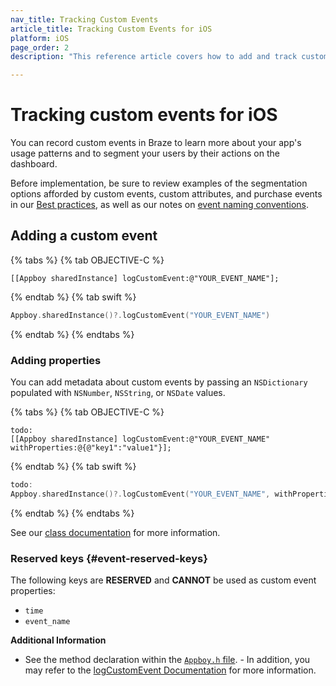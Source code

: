 ```yaml
---
nav_title: Tracking Custom Events
article_title: Tracking Custom Events for iOS
platform: iOS
page_order: 2
description: "This reference article covers how to add and track custom events for your iOS application."

---
```


# Tracking custom events for iOS

You can record custom events in Braze to learn more about your app's usage patterns and to segment your users by their actions on the dashboard.

Before implementation, be sure to review examples of the segmentation options afforded by custom events, custom attributes, and purchase events in our [Best practices][0], as well as our notes on [event naming conventions]({{site.baseurl}}/user_guide/data_and_analytics/custom_data/event_naming_conventions/).

## Adding a custom event

{% tabs %}
{% tab OBJECTIVE-C %}

```objc
[[Appboy sharedInstance] logCustomEvent:@"YOUR_EVENT_NAME"];
```

{% endtab %}
{% tab swift %}

```swift
Appboy.sharedInstance()?.logCustomEvent("YOUR_EVENT_NAME")
```

{% endtab %}
{% endtabs %}

### Adding properties

You can add metadata about custom events by passing an `NSDictionary` populated with `NSNumber`, `NSString`, or `NSDate` values.

{% tabs %}
{% tab OBJECTIVE-C %}

```objc
todo:
[[Appboy sharedInstance] logCustomEvent:@"YOUR_EVENT_NAME" withProperties:@{@"key1":"value1"}];
```

{% endtab %}
{% tab swift %}

```swift
todo:
Appboy.sharedInstance()?.logCustomEvent("YOUR_EVENT_NAME", withProperties:["key1":"value1"])
```

{% endtab %}
{% endtabs %}

See our [class documentation][4] for more information.

### Reserved keys {#event-reserved-keys}

The following keys are **RESERVED** and **CANNOT** be used as custom event properties:

- `time`
- `event_name`

**Additional Information**

- See the method declaration within the [`Appboy.h` file][2]. - In addition, you may refer to the [logCustomEvent Documentation][3] for more information.

[0]: {{site.baseurl}}/developer_guide/platform_wide/analytics_overview/#user-data-collection
[2]: https://github.com/Appboy/appboy-ios-sdk/blob/master/AppboyKit/include/Appboy.h
[3]: http://appboy.github.io/appboy-ios-sdk/docs/interface_appboy.html#ad80c39e8c96482a77562a5b1a1d387aa "logcustomevent documentation"
[4]: http://appboy.github.io/appboy-ios-sdk/docs/interface_appboy.html#a4f0051d73d85cb37f63c232248124c79 "logcustomevent:withproperties documentation"
